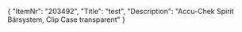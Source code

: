 {
  "ItemNr": "203492",
  "Title": "test",
  "Description": "Accu-Chek Spirit Bärsystem, Clip Case transparent"
}